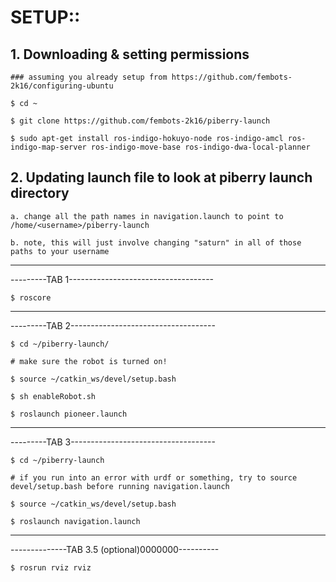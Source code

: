 # SETUP::

## 1. Downloading & setting permissions

    ### assuming you already setup from https://github.com/fembots-2k16/configuring-ubuntu

    $ cd ~

    $ git clone https://github.com/fembots-2k16/piberry-launch
    
    $ sudo apt-get install ros-indigo-hokuyo-node ros-indigo-amcl ros-indigo-map-server ros-indigo-move-base ros-indigo-dwa-local-planner
    
## 2. Updating launch file to look at piberry launch directory

    a. change all the path names in navigation.launch to point to /home/<username>/piberry-launch
    
    b. note, this will just involve changing "saturn" in all of those paths to your username



-------------------------------------------------
---------TAB 1------------------------------------

    $ roscore

--------------------------------------------------
---------TAB 2------------------------------------

    $ cd ~/piberry-launch/
    
    # make sure the robot is turned on!

    $ source ~/catkin_ws/devel/setup.bash

    $ sh enableRobot.sh

    $ roslaunch pioneer.launch

--------------------------------------------------
---------TAB 3------------------------------------

    $ cd ~/piberry-launch
    
    # if you run into an error with urdf or something, try to source devel/setup.bash before running navigation.launch
    
    $ source ~/catkin_ws/devel/setup.bash

    $ roslaunch navigation.launch

-------------------------------------------------
--------------TAB 3.5 (optional)0000000----------

    $ rosrun rviz rviz

